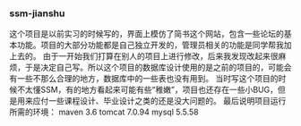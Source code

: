 ### ssm-jianshu
这个项目是以前实习的时候写的，界面上模仿了简书这个网站，包含一些论坛的基本功能。项目的大部分功能都是自己独立开发的，管理员相关的功能是同学帮我加上去的。
由于一开始我们打算在别人的项目上进行修改，后来我发现改起来很麻烦，于是决定自己写。所以这个项目的数据库设计使用的是之前的项目的，可能会有一些不那么合理的地方，数据库中的一些表也没有用到。
当时写这个项目的时候不太懂SSM，有的地方看起来可能有些“稚嫩”，项目也还存在一些小BUG，但是用来应付一些课程设计、毕业设计之类的还是没大问题的。
最后说明项目运行所需的环境：
	maven 3.6
	tomcat 7.0.94
	mysql 5.5.58